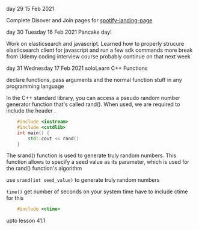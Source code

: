 day 29 15 Feb 2021

Complete Disover and Join pages for [spotify-landing-page](https://eojeah.github.io)

day 30 Tuesday 16 Feb 2021
Pancake day!

Work on elasticsearch and javascript. Learned how to properly strucure elasticsearch client for javascript and run a few sdk commands
more break from Udemy coding interview course probably continue on that next week

day 31 Wednesday 17 Feb 2021
soloLearn C++ Functions

declare functions, pass arguments and the normal function stuff in any programming language

In the C++ standard library, you can access a pseudo random number generator function that's called rand(). When used, we are required to include the header <cstdlib>.

```cpp
    #include <iostream>
    #include <cstdlib>
    int main() {
        std::cout << rand()
    }
```

The srand() function is used to generate truly random numbers.
This function allows to specify a seed value as its parameter, which is used for the rand() function's algorithm

use `srand(int seed_value)` to generate truly random numbers

`time()` get number of seconds on your system time
have to include ctime for this

```cpp
    #include <ctime>
```

upto lesson 41.1
